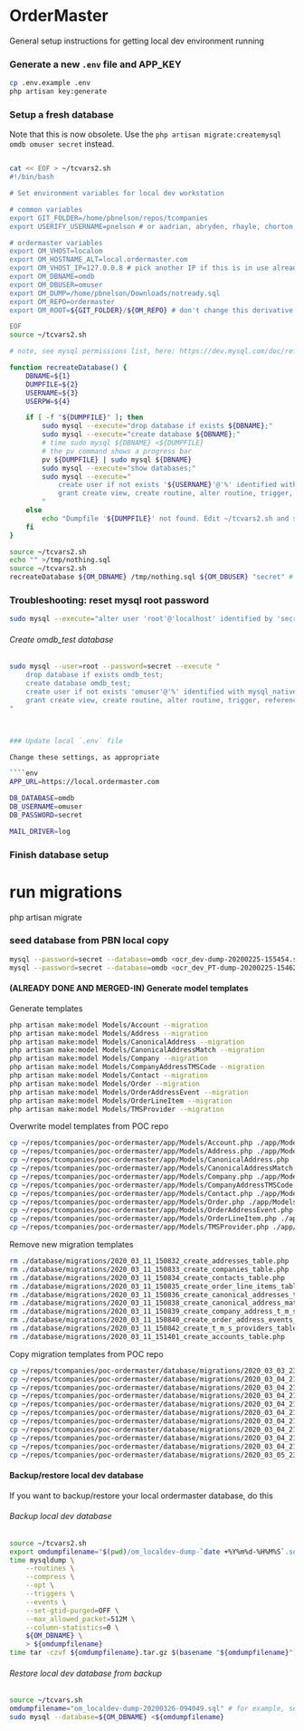# OrderMaster

General setup instructions for getting local dev environment running





### Generate a new `.env` file and APP_KEY

````bash
cp .env.example .env
php artisan key:generate
````




### Setup a fresh database

Note that this is now obsolete. Use the `php artisan migrate:createmysql omdb omuser secret` instead.


````bash

cat << EOF > ~/tcvars2.sh
#!/bin/bash

# Set environment variables for local dev workstation

# common variables
export GIT_FOLDER=/home/pbnelson/repos/tcompanies
export USERIFY_USERNAME=pnelson # or aadrian, abryden, rhayle, chorton, etc.

# ordermaster variables
export OM_VHOST=localom
export OM_HOSTNAME_ALT=local.ordermaster.com
export OM_VHOST_IP=127.0.0.8 # pick another IP if this is in use already
export OM_DBNAME=omdb
export OM_DBUSER=omuser
export OM_DUMP=/home/pbnelson/Downloads/notready.sql
export OM_REPO=ordermaster
export OM_ROOT=${GIT_FOLDER}/${OM_REPO} # don't change this derivative variable

EOF
source ~/tcvars2.sh

# note, see mysql permissions list, here: https://dev.mysql.com/doc/refman/5.7/en/privileges-provided.html

function recreateDatabase() {
    DBNAME=${1}
    DUMPFILE=${2}
    USERNAME=${3}
    USERPW=${4}

    if [ -f "${DUMPFILE}" ]; then
        sudo mysql --execute="drop database if exists ${DBNAME};"
        sudo mysql --execute="create database ${DBNAME};"
        # time sudo mysql ${DBNAME} <${DUMPFILE}
        # the pv command shows a progress bar
        pv ${DUMPFILE} | sudo mysql ${DBNAME}
        sudo mysql --execute="show databases;"
        sudo mysql --execute="
            create user if not exists '${USERNAME}'@'%' identified with mysql_native_password by '${USERPW}';
            grant create view, create routine, alter routine, trigger, references, select, insert, update, delete, create, drop, alter, execute on ${DBNAME}.* to '${USERNAME}'@'%';
        "
    else
        echo "Dumpfile '${DUMPFILE}' not found. Edit ~/tcvars2.sh and set the XYZ_DUMP variable"
    fi
}

source ~/tcvars2.sh
echo "" >/tmp/nothing.sql
source ~/tcvars2.sh
recreateDatabase ${OM_DBNAME} /tmp/nothing.sql ${OM_DBUSER} "secret" # password set to "secret"

````


### Troubleshooting: reset mysql root password

````bash
sudo mysql --execute="alter user 'root'@'localhost' identified by 'secret' "
````

###### Create omdb_test database

````bash
sudo mysql --user=root --password=secret --execute "
    drop database if exists omdb_test;
    create database omdb_test;
    create user if not exists 'omuser'@'%' identified with mysql_native_password by 'secret';
    grant create view, create routine, alter routine, trigger, references, select, insert, update, delete, create, drop, alter, execute on omdb_test.* to 'omuser'@'%';
"



### Update local `.env` file

Change these settings, as appropriate

````env
APP_URL=https://local.ordermaster.com

DB_DATABASE=omdb
DB_USERNAME=omuser
DB_PASSWORD=secret

MAIL_DRIVER=log
````



### Finish database setup

# run migrations
php artisan migrate




### seed database from PBN local copy
````bash
mysql --password=secret --database=omdb <ocr_dev-dump-20200225-155454.sql
mysql --password=secret --database=omdb <ocr_dev_PT-dump-20200225-154623.sql

````









#### (ALREADY DONE AND MERGED-IN) Generate model templates


Generate templates

````bash
php artisan make:model Models/Account --migration
php artisan make:model Models/Address --migration
php artisan make:model Models/CanonicalAddress --migration
php artisan make:model Models/CanonicalAddressMatch --migration
php artisan make:model Models/Company --migration
php artisan make:model Models/CompanyAddressTMSCode --migration
php artisan make:model Models/Contact --migration
php artisan make:model Models/Order --migration
php artisan make:model Models/OrderAddressEvent --migration
php artisan make:model Models/OrderLineItem --migration
php artisan make:model Models/TMSProvider --migration

````


Overwrite model templates from POC repo

````bash
cp ~/repos/tcompanies/poc-ordermaster/app/Models/Account.php ./app/Models/
cp ~/repos/tcompanies/poc-ordermaster/app/Models/Address.php ./app/Models/
cp ~/repos/tcompanies/poc-ordermaster/app/Models/CanonicalAddress.php ./app/Models/
cp ~/repos/tcompanies/poc-ordermaster/app/Models/CanonicalAddressMatch.php ./app/Models/
cp ~/repos/tcompanies/poc-ordermaster/app/Models/Company.php ./app/Models/
cp ~/repos/tcompanies/poc-ordermaster/app/Models/CompanyAddressTMSCode.php ./app/Models/
cp ~/repos/tcompanies/poc-ordermaster/app/Models/Contact.php ./app/Models/
cp ~/repos/tcompanies/poc-ordermaster/app/Models/Order.php ./app/Models/
cp ~/repos/tcompanies/poc-ordermaster/app/Models/OrderAddressEvent.php ./app/Models/
cp ~/repos/tcompanies/poc-ordermaster/app/Models/OrderLineItem.php ./app/Models/
cp ~/repos/tcompanies/poc-ordermaster/app/Models/TMSProvider.php ./app/Models/

````

Remove new migration templates

````bash
rm ./database/migrations/2020_03_11_150832_create_addresses_table.php
rm ./database/migrations/2020_03_11_150833_create_companies_table.php
rm ./database/migrations/2020_03_11_150834_create_contacts_table.php
rm ./database/migrations/2020_03_11_150835_create_order_line_items_table.php
rm ./database/migrations/2020_03_11_150836_create_canonical_addresses_table.php
rm ./database/migrations/2020_03_11_150838_create_canonical_address_matches_table.php
rm ./database/migrations/2020_03_11_150839_create_company_address_t_m_s_codes_table.php
rm ./database/migrations/2020_03_11_150840_create_order_address_events_table.php
rm ./database/migrations/2020_03_11_150842_create_t_m_s_providers_table.php
rm ./database/migrations/2020_03_11_151401_create_accounts_table.php

````

Copy migration templates from POC repo

````bash
cp ~/repos/tcompanies/poc-ordermaster/database/migrations/2020_03_03_231123_create_t_orders_table.php ./database/migrations/
cp ~/repos/tcompanies/poc-ordermaster/database/migrations/2020_03_04_211747_create_t_addresses_table.php ./database/migrations/
cp ~/repos/tcompanies/poc-ordermaster/database/migrations/2020_03_04_213942_create_t_companies_table.php ./database/migrations/
cp ~/repos/tcompanies/poc-ordermaster/database/migrations/2020_03_04_213943_create_t_contacts_table.php ./database/migrations/
cp ~/repos/tcompanies/poc-ordermaster/database/migrations/2020_03_04_214139_create_t_order_line_items_table.php ./database/migrations/
cp ~/repos/tcompanies/poc-ordermaster/database/migrations/2020_03_04_214432_create_t_canonical_addresses_table.php ./database/migrations/
cp ~/repos/tcompanies/poc-ordermaster/database/migrations/2020_03_04_214433_create_t_canonical_address_matches_table.php ./database/migrations/
cp ~/repos/tcompanies/poc-ordermaster/database/migrations/2020_03_04_214438_create_t_company_address_tms_code_table.php ./database/migrations/
cp ~/repos/tcompanies/poc-ordermaster/database/migrations/2020_03_04_214445_create_t_order_address_events_table.php ./database/migrations/
cp ~/repos/tcompanies/poc-ordermaster/database/migrations/2020_03_04_214451_create_t_tms_providers_table.php ./database/migrations/
cp ~/repos/tcompanies/poc-ordermaster/database/migrations/2020_03_05_231254_create_t_accounts_table.php ./database/migrations/

````



#### Backup/restore local dev database

If you want to backup/restore your local ordermaster database, do this

###### Backup local dev database

````bash
source ~/tcvars2.sh
export omdumpfilename="$(pwd)/om_localdev-dump-`date +%Y%m%d-%H%M%S`.sql"
time mysqldump \
    --routines \
    --compress \
    --opt \
    --triggers \
    --events \
    --set-gtid-purged=OFF \
    --max_allowed_packet=512M \
    --column-statistics=0 \
    ${OM_DBNAME} \
    > ${omdumpfilename}
time tar -czvf ${omdumpfilename}.tar.gz $(basename "${omdumpfilename}")

````

###### Restore local dev database from backup

````bash
source ~/tcvars.sh
omdumpfilename="om_localdev-dump-20200326-094049.sql" # for example, set this appropriately
sudo mysql --database=${OM_DBNAME} <${omdumpfilename}

````




